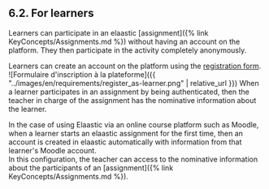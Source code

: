 ## 6.2. For learners

Learners can participate in an elaastic [assignment]({% link KeyConcepts/Assignments.md %}) without having an account
on the platform. They then participate in the activity completely anonymously.

Learners can create an account on the platform using the [registration form](https://elaastic.irit.fr/elaastic-questions/register).
![Formulaire d'inscription à la plateforme]({{ "../images/en/requirements/register_as-learner.png" | relative_url }})
When a learner participates in an assignment by being authenticated, then the teacher in charge of the assignment has the nominative
information about the learner.

In the case of using Elaastic via an online course platform such as Moodle, when a learner starts an elaastic assignment 
for the first time, then an account is created in elaastic automatically with information from that learner's Moodle account.  
In this configuration, the teacher can access to the nominative information about the participants of an
[assignment]({% link KeyConcepts/Assignments.md %}).

